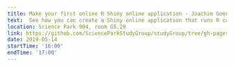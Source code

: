 ```yaml
---
title: Make your first online R Shiny online application - Joachim Goedhart
text:  See how you can create a Shiny online application that runs R code without the need for users to code! In this interactive session, Joachim Goedhart (Assistant-Professor@Molecular Cytology) will explain you how.
location: Science Park 904, room G5.29
link: https://github.com/ScienceParkStudyGroup/studyGroup/tree/gh-pages/lessons/20190514_Intro-Shiny-apps
date: 2019-05-14
startTime: '16:00'
endTime: '17:00'
---
```

